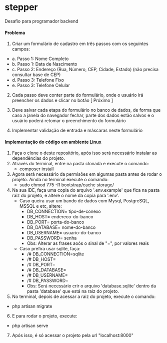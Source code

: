 # stepper 
Desafio para programador backend

#### Problema
1. Criar um formulário de cadastro em três passos com os seguintes campos:
- a. Passo 1: Nome Completo
- b. Passo 1: Data de Nascimento
- c. Passo 2: Endereço (Rua, Número, CEP, Cidade, Estado) (não precisa consultar base de CEP)
- d. Passo 3: Telefone Fixo
- e. Passo 3: Telefone Celular

2. Cada passo deve conter parte do formulário, onde o usuário irá preencher os dados e clicar no botão [ Próximo ]

3. Deve salvar cada etapa do formulário no banco de dados, de forma que caso a janela do navegador fechar, parte dos dados estão salvos e o usuário poderá retomar o preenchimento do formulário

4. Implementar validação de entrada e máscaras neste formulário


#### Implementação do código em ambiente Linux
1. Faça o clone o deste repositório, após isso será necessário instalar as dependências do projeto.
2. Através do terminal, entre na pasta clonada e execute o comando:
    * composer install
3. Agora será necessário da permisões em algumas pasta antes de rodar o projeto. Ainda no terminal execute o comando:
    * sudo chmod 775 -R bootstrap/cache storage/
4. Na sua IDE, faça uma copia do arquivo '.env.example' que fica na pasta raiz do projeto, e altere o nome da copia para '.env'.
    * Caso queira usar um bando de dados com Mysql, PostgreSQL, MSSQL e etc, altere:
        * DB_CONNECTION= tipo-de-conexo
        * DB_HOST= endereco-do-banco
        * DB_PORT= porta-do-banco
        * DB_DATABASE= nome-do-banco
        * DB_USERNAME= usuario-do-banco
        * DB_PASSWORD= senha
        * Obs: Alterar as frases aoós o sinal de "=", por valores reais
    * Caso prefira usar sqlite, faça:
        * /# DB_CONNECTION=sqlite 
        * /# DB_HOST= 
        * /# DB_PORT= 
        * /# DB_DATABASE=
        * /# DB_USERNAME=
        * /# DB_PASSWORD=
        * Obs: Será necessário crir o arquivo 'database.sqlite' dentro da pasta 'database' que está na raiz do projeto.
5. No terminal, depois de acessar a raiz do projeto, execute o comando:
- php artisan migrate
6. E para rodar o projeto, execute:
- php artisan serve
7. Após isso, é só acessar o projeto pela url "localhost:8000" 